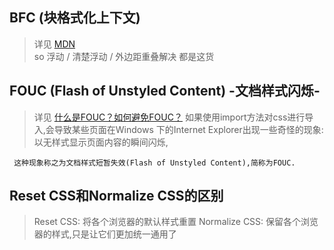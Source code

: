## BFC (块格式化上下文)
  > 详见 [MDN](https://developer.mozilla.org/zh-CN/docs/Web/Guide/CSS/Block_formatting_context)  
  > so 浮动 / 清楚浮动 / 外边距重叠解决  都是这货

## FOUC (Flash of Unstyled Content) -文档样式闪烁-
  >  详见 [什么是FOUC？如何避免FOUC？](https://www.cnblogs.com/xianyulaodi/p/5198603.html)
  > 如果使用import方法对css进行导入,会导致某些页面在Windows 下的Internet Explorer出现一些奇怪的现象:
    以无样式显示页面内容的瞬间闪烁,

     这种现象称之为文档样式短暂失效(Flash of Unstyled Content),简称为FOUC.

##  Reset CSS和Normalize CSS的区别
  > Reset CSS: 将各个浏览器的默认样式重置
  > Normalize CSS: 保留各个浏览器的样式,只是让它们更加统一通用了